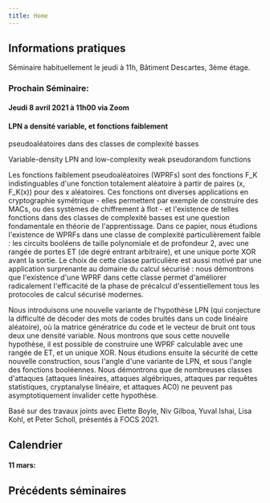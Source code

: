 ```yaml
---
title: Home
---
```


## Informations pratiques

Séminaire habituellement le jeudi à 11h, Bâtiment Descartes, 3ème étage.

### Prochain Séminaire: 

#### Jeudi 8 avril 2021 à 11h00 via Zoom

#### LPN a densité variable, et fonctions faiblement
pseudoaléatoires dans des classes de complexité basses

Variable-density LPN and low-complexity weak
pseudorandom functions

Les fonctions faiblement pseudoaléatoires (WPRFs) sont des
fonctions F_K indistinguables d'une fonction totalement aléatoire à
partir de paires (x, F_K(x)) pour des x aléatoires. Ces fonctions ont
diverses applications en cryptographie symétrique - elles permettent par
exemple de construire des MACs, ou des systèmes de chiffrement à flot -
et l'existence de telles fonctions dans des classes de complexité basses
est une question fondamentale en théorie de l'apprentissage. Dans ce
papier, nous étudions l'existence de WPRFs dans une classe de complexité
particulièrement faible : les circuits booléens de taille polynomiale et
de profondeur 2, avec une rangée de portes ET (de degré entrant
arbitraire), et une unique porte XOR avant la sortie. Le choix de cette
classe particulière est aussi motivé par une application surprenante au
domaine du calcul sécurisé : nous démontrons que l'existence d'une WPRF
dans cette classe permet d'améliorer radicalement l'efficacité de la
phase de précalcul d'essentiellement tous les protocoles de calcul
sécurisé modernes.

Nous introduisons une nouvelle variante de l'hypothèse LPN (qui
conjecture la difficulté de décoder des mots de codes bruités dans un
code linéaire aléatoire), où la matrice génératrice du code et le
vecteur de bruit ont tous deux une densité variable. Nous montrons que
sous cette nouvelle hypothèse, il est possible de construire une WPRF
calculable avec une rangée de ET, et un unique XOR. Nous étudions
ensuite la sécurité de cette nouvelle construction, sous l'angle d'une
variante de LPN, et sous l'angle des fonctions booléennes. Nous
démontrons que de nombreuses classes d'attaques (attaques linéaires,
attaques algébriques, attaques par requêtes statistiques, cryptanalyse
linéaire, et attaques AC0) ne peuvent pas asymptotiquement invalider
cette hypothèse.

Basé sur des travaux joints avec Elette Boyle, Niv Gilboa, Yuval Ishai,
Lisa Kohl, et Peter Scholl, présentés à FOCS 2021.





## Calendrier

#### 11 mars:

## Précédents séminaires




